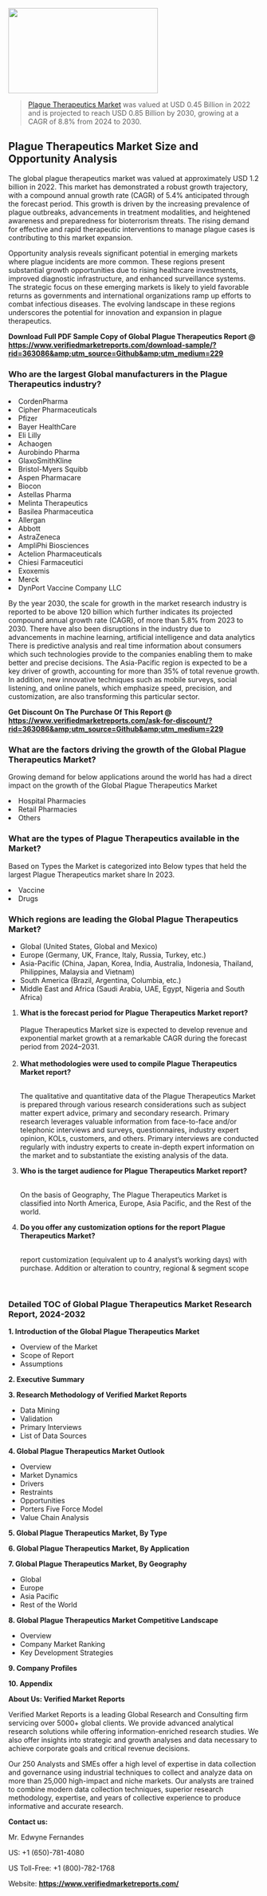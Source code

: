 <img src="https://ffe5etoiles.com/wp-content/uploads/2024/12/MST1-300x171.png" alt="" width="300" height="171" class="alignnone size-medium wp-image-20088" /><blockquote><p><p><a href="https://www.verifiedmarketreports.com/download-sample/?rid=363086&utm_source=Github&utm_medium=229" target="_blank">Plague Therapeutics Market</a> was valued at USD 0.45 Billion in 2022 and is projected to reach USD 0.85 Billion by 2030, growing at a CAGR of 8.8% from 2024 to 2030.</p></blockquote><p><h2>Plague Therapeutics Market Size and Opportunity Analysis</h2><p>The global plague therapeutics market was valued at approximately USD 1.2 billion in 2022. This market has demonstrated a robust growth trajectory, with a compound annual growth rate (CAGR) of 5.4% anticipated through the forecast period. This growth is driven by the increasing prevalence of plague outbreaks, advancements in treatment modalities, and heightened awareness and preparedness for bioterrorism threats. The rising demand for effective and rapid therapeutic interventions to manage plague cases is contributing to this market expansion.</p><p>Opportunity analysis reveals significant potential in emerging markets where plague incidents are more common. These regions present substantial growth opportunities due to rising healthcare investments, improved diagnostic infrastructure, and enhanced surveillance systems. The strategic focus on these emerging markets is likely to yield favorable returns as governments and international organizations ramp up efforts to combat infectious diseases. The evolving landscape in these regions underscores the potential for innovation and expansion in plague therapeutics.</p></p><p class=""><strong>Download Full PDF Sample Copy of Global Plague Therapeutics Report @ <a href="https://www.verifiedmarketreports.com/download-sample/?rid=363086&amp;utm_source=Github&amp;utm_medium=229" target="_blank">https://www.verifiedmarketreports.com/download-sample/?rid=363086&amp;utm_source=Github&amp;utm_medium=229</a></strong></p><h3 id="" class="">Who are the largest Global manufacturers in the Plague Therapeutics industry?</h3><p><li>CordenPharma</li><li> Cipher Pharmaceuticals</li><li> Pfizer</li><li> Bayer HealthCare</li><li> Eli Lilly</li><li> Achaogen</li><li> Aurobindo Pharma</li><li> GlaxoSmithKline</li><li> Bristol-Myers Squibb</li><li> Aspen Pharmacare</li><li> Biocon</li><li> Astellas Pharma</li><li> Melinta Therapeutics</li><li> Basilea Pharmaceutica</li><li> Allergan</li><li> Abbott</li><li> AstraZeneca</li><li> AmpliPhi Biosciences</li><li> Actelion Pharmaceuticals</li><li> Chiesi Farmaceutici</li><li> Exoxemis</li><li> Merck</li><li> DynPort Vaccine Company LLC</li></p><div class=""><div class="" dir="" data-message-author-role="" data-message-id="" data-message-model-slug=""><div class=""><div class=""><div class=""><div class="" dir="" data-message-author-role="" data-message-id="" data-message-model-slug=""><div class=""><div class=""><p>By the year 2030, the scale for growth in the market research industry is reported to be above 120 billion which further indicates its projected compound annual growth rate (CAGR), of more than 5.8% from 2023 to 2030. There have also been disruptions in the industry due to advancements in machine learning, artificial intelligence and data analytics There is predictive analysis and real time information about consumers which such technologies provide to the companies enabling them to make better and precise decisions. The Asia-Pacific region is expected to be a key driver of growth, accounting for more than 35% of total revenue growth. In addition, new innovative techniques such as mobile surveys, social listening, and online panels, which emphasize speed, precision, and customization, are also transforming this particular sector.</p><p><strong>Get Discount On The Purchase Of This Report @&nbsp; <a href="https://www.verifiedmarketreports.com/ask-for-discount/?rid=363086&amp;utm_source=Github&amp;utm_medium=229" target="_blank">https://www.verifiedmarketreports.com/ask-for-discount/?rid=363086&amp;utm_source=Github&amp;utm_medium=229</a></strong></p></div></div></div></div></div></div></div></div><h3 id="" class="">What are the factors driving the growth of the Global Plague Therapeutics Market?</h3><p id="" class="">Growing demand for below applications around the world has had a direct impact on the growth of the Global Plague Therapeutics Market</p><p id="" class=""><li>Hospital Pharmacies</li><li> Retail Pharmacies</li><li> Others</li></p><h3 id="" class="">What are the types of Plague Therapeutics available in the Market?</h3><p id="" class="">Based on Types the Market is categorized into Below types that held the largest Plague Therapeutics market share In 2023.</p><p id="" class=""><li>Vaccine</li><li> Drugs</li></p><h3 id="" class="">Which regions are leading the Global Plague Therapeutics Market?</h3><ul><li>Global (United States, Global and Mexico)</li><li>Europe (Germany, UK, France, Italy, Russia, Turkey, etc.)</li><li>Asia-Pacific (China, Japan, Korea, India, Australia, Indonesia, Thailand, Philippines, Malaysia and Vietnam)</li><li>South America (Brazil, Argentina, Columbia, etc.)</li><li>Middle East and Africa (Saudi Arabia, UAE, Egypt, Nigeria and South Africa)</li></ul><p><ol><li><strong>What is the forecast period for Plague Therapeutics Market report?<br /></strong><br /><span data-sheets-root="1" data-sheets-value="{&quot;1&quot;:2,&quot;2&quot;:&quot;XXXX size is expected to develop revenue and exponential market growth at a remarkable CAGR during the forecast period from 2024&ndash;2030.&quot;}" data-sheets-userformat="{&quot;2&quot;:12674,&quot;4&quot;:{&quot;1&quot;:2,&quot;2&quot;:16776960},&quot;10&quot;:2,&quot;11&quot;:0,&quot;15&quot;:&quot;Arial&quot;,&quot;16&quot;:12}">Plague Therapeutics Market size is expected to develop revenue and exponential market growth at a remarkable CAGR during the forecast period from 2024&ndash;2031.</span><br /><br /></li><li><strong>What methodologies were used to compile Plague Therapeutics Market report?<br /><br /></strong><p>The qualitative and quantitative data of the&nbsp;Plague Therapeutics Market is prepared through various research considerations such as subject matter expert advice, primary and secondary research. Primary research leverages valuable information from face-to-face and/or telephonic interviews and surveys, questionnaires, industry expert opinion, KOLs, customers, and others. Primary interviews are conducted regularly with industry experts to create in-depth expert information on the market and to substantiate the existing analysis of the data.&nbsp;</p></li><li><strong>Who is the target audience for Plague Therapeutics Market report?<br /><br /></strong><p>On the basis of Geography, The&nbsp;Plague Therapeutics Market is classified into North America, Europe, Asia Pacific, and the Rest of the world.</p></li><li><strong>Do you offer any customization options for the report Plague Therapeutics Market?<br /><br /></strong><p>report customization (equivalent up to 4 analyst&rsquo;s working days) with purchase. Addition or alteration to country, regional &amp; segment scope</p><p>&nbsp;</p></li></ol></p><h3 id="" class="">Detailed TOC of Global Plague Therapeutics Market Research Report, 2024-2032</h3><p id="" class=""><strong>1. Introduction of the Global Plague Therapeutics Market</strong></p><ul><li>Overview of the Market</li><li>Scope of Report</li><li>Assumptions</li></ul><p id="" class=""><strong>2. Executive Summary</strong></p><p id="" class=""><strong>3. Research Methodology of&nbsp;Verified Market Reports</strong></p><ul><li>Data Mining</li><li>Validation</li><li>Primary Interviews</li><li>List of Data Sources</li></ul><p id="" class=""><strong>4. Global Plague Therapeutics Market Outlook</strong></p><ul><li>Overview</li><li>Market Dynamics</li><li>Drivers</li><li>Restraints</li><li>Opportunities</li><li>Porters Five Force Model</li><li>Value Chain Analysis</li></ul><p id="" class=""><strong>5. Global Plague Therapeutics Market, By&nbsp;Type</strong></p><p id="" class=""><strong>6. Global Plague Therapeutics Market, By Application</strong></p><p id="" class=""><strong>7. Global Plague Therapeutics Market, By Geography</strong></p><ul><li>Global</li><li>Europe</li><li>Asia Pacific</li><li>Rest of the World</li></ul><p id="" class=""><strong>8. Global Plague Therapeutics Market Competitive Landscape</strong></p><ul><li>Overview</li><li>Company Market Ranking</li><li>Key Development Strategies</li></ul><p id="" class=""><strong>9. Company Profiles</strong></p><p id="" class=""><strong>10. Appendix</strong></p><p id="" class=""><strong>About Us: Verified Market Reports</strong></p><p id="" class="">Verified Market Reports is a leading Global Research and Consulting firm servicing over 5000+ global clients. We provide advanced analytical research solutions while offering information-enriched research studies. We also offer insights into strategic and growth analyses and data necessary to achieve corporate goals and critical revenue decisions.</p><p id="" class="">Our 250 Analysts and SMEs offer a high level of expertise in data collection and governance using industrial techniques to collect and analyze data on more than 25,000 high-impact and niche markets. Our analysts are trained to combine modern data collection techniques, superior research methodology, expertise, and years of collective experience to produce informative and accurate research.</p><p id="" class=""><strong>Contact us:</strong></p><p id="" class="">Mr. Edwyne Fernandes</p><p id="" class="">US: +1 (650)-781-4080</p><p id="" class="">US Toll-Free: +1 (800)-782-1768</p><p id="" class="">Website: <a target="" data-test-app-aware-link=""><strong>https://www.verifiedmarketreports.com/</strong></a></p>
